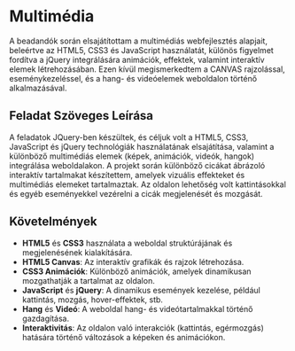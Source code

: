 # Multimédia

A beadandók során elsajátítottam a multimédiás webfejlesztés alapjait, beleértve az HTML5, CSS3 és JavaScript használatát, különös figyelmet fordítva a jQuery integrálására animációk, effektek, valamint interaktív elemek létrehozásában. Ezen kívül megismerkedtem a CANVAS rajzolással, eseménykezeléssel, és a hang- és videóelemek weboldalon történő alkalmazásával.

## Feladat Szöveges Leírása

A feladatok JQuery-ben készültek, és céljuk volt a HTML5, CSS3, JavaScript és jQuery technológiák használatának elsajátítása, valamint a különböző multimédiás elemek (képek, animációk, videók, hangok) integrálása weboldalakon. A projekt során különböző cicákat ábrázoló interaktív tartalmakat készítettem, amelyek vizuális effekteket és multimédiás elemeket tartalmaztak. Az oldalon lehetőség volt kattintásokkal és egyéb eseményekkel vezérelni a cicák megjelenését és mozgását.

## Követelmények

- **HTML5** és **CSS3** használata a weboldal struktúrájának és megjelenésének kialakítására.
- **HTML5 Canvas**: Az interaktív grafikák és rajzok létrehozása.
- **CSS3 Animációk**: Különböző animációk, amelyek dinamikusan mozgathatják a tartalmat az oldalon.
- **JavaScript** és **jQuery**: A dinamikus események kezelése, például kattintás, mozgás, hover-effektek, stb.
- **Hang** és **Videó**: A weboldal hang- és videótartalmakkal történő gazdagítása.
- **Interaktivitás**: Az oldalon való interakciók (kattintás, egérmozgás) hatására történő változások a képeken és animációkon.

